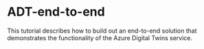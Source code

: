 # ADT-end-to-end
This tutorial describes how to build out an end-to-end solution that demonstrates the functionality of the Azure Digital Twins service.
